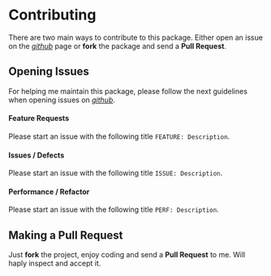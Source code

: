 # Contributing

There are two main ways to contribute to this package. Either open an issue on the [*github*]() page or **fork** the package and send a **Pull Request**.

## Opening Issues

For helping me maintain this package, please follow the next guidelines when opening issues on [*github*]().

#### Feature Requests
Please start an issue with the following title `FEATURE: Description`.

#### Issues / Defects
Please start an issue with the following title `ISSUE: Description`.

#### Performance / Refactor
Please start an issue with the following title `PERF: Description`.


## Making a Pull Request

Just **fork** the project, enjoy coding and send a **Pull Request** to me. Will haply inspect and accept it.
